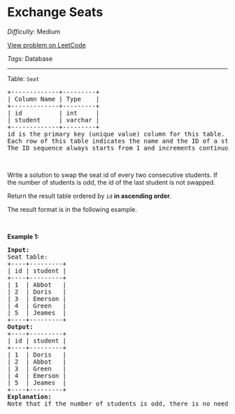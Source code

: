 # Exchange Seats

*Difficulty:* Medium

[View problem on LeetCode](https://leetcode.com/problems/exchange-seats/)

*Tags:* Database

---

<p>Table: <code>Seat</code></p>

<pre>
+-------------+---------+
| Column Name | Type    |
+-------------+---------+
| id          | int     |
| student     | varchar |
+-------------+---------+
id is the primary key (unique value) column for this table.
Each row of this table indicates the name and the ID of a student.
The ID sequence always starts from 1 and increments continuously.
</pre>

<p>&nbsp;</p>

<p>Write a solution to swap the seat id of every two consecutive students. If the number of students is odd, the id of the last student is not swapped.</p>

<p>Return the result table ordered by <code>id</code> <strong>in ascending order</strong>.</p>

<p>The result format is in the following example.</p>

<p>&nbsp;</p>
<p><strong class="example">Example 1:</strong></p>

<pre>
<strong>Input:</strong> 
Seat table:
+----+---------+
| id | student |
+----+---------+
| 1  | Abbot   |
| 2  | Doris   |
| 3  | Emerson |
| 4  | Green   |
| 5  | Jeames  |
+----+---------+
<strong>Output:</strong> 
+----+---------+
| id | student |
+----+---------+
| 1  | Doris   |
| 2  | Abbot   |
| 3  | Green   |
| 4  | Emerson |
| 5  | Jeames  |
+----+---------+
<strong>Explanation:</strong> 
Note that if the number of students is odd, there is no need to change the last one&#39;s seat.
</pre>
